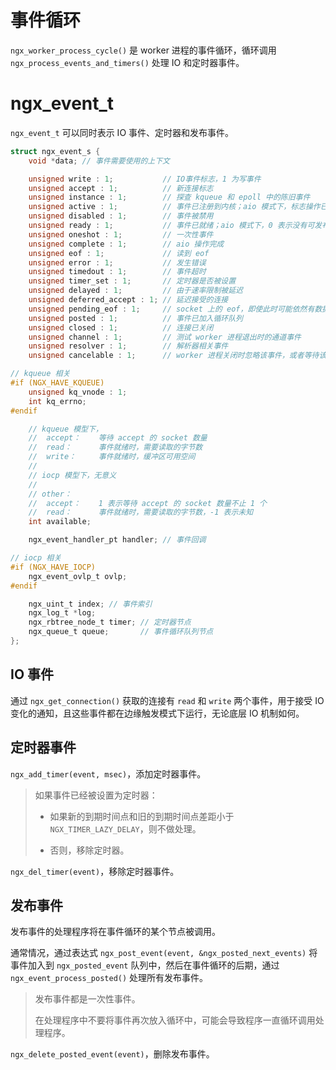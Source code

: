 # 事件循环

`ngx_worker_process_cycle()` 是 worker 进程的事件循环，循环调用 `ngx_process_events_and_timers()` 处理 IO 和定时器事件。

# ngx_event_t

`ngx_event_t` 可以同时表示 IO 事件、定时器和发布事件。

```c
struct ngx_event_s {
    void *data; // 事件需要使用的上下文

    unsigned write : 1;           // IO事件标志，1 为写事件
    unsigned accept : 1;          // 新连接标志
    unsigned instance : 1;        // 探查 kqueue 和 epoll 中的陈旧事件
    unsigned active : 1;          // 事件已注册到内核；aio 模式下，标志操作已发布。
    unsigned disabled : 1;        // 事件被禁用
    unsigned ready : 1;           // 事件已就绪；aio 模式下，0 表示没有可发布的操作
    unsigned oneshot : 1;         // 一次性事件
    unsigned complete : 1;        // aio 操作完成
    unsigned eof : 1;             // 读到 eof
    unsigned error : 1;           // 发生错误
    unsigned timedout : 1;        // 事件超时
    unsigned timer_set : 1;       // 定时器是否被设置
    unsigned delayed : 1;         // 由于速率限制被延迟
    unsigned deferred_accept : 1; // 延迟接受的连接
    unsigned pending_eof : 1;     // socket 上的 eof，即使此时可能依然有数据可读
    unsigned posted : 1;          // 事件已加入循环队列
    unsigned closed : 1;          // 连接已关闭
    unsigned channel : 1;         // 测试 worker 进程退出时的通道事件
    unsigned resolver : 1;        // 解析器相关事件
    unsigned cancelable : 1;      // worker 进程关闭时忽略该事件，或者等待该事件完成后再关闭

// kqueue 相关
#if (NGX_HAVE_KQUEUE)
    unsigned kq_vnode : 1;
    int kq_errno;
#endif

    // kqueue 模型下，
    //  accept：    等待 accept 的 socket 数量
    //  read：      事件就绪时，需要读取的字节数
    //  write：     事件就绪时，缓冲区可用空间
    //
    // iocp 模型下，无意义
    //
    // other：
    //  accept：    1 表示等待 accept 的 socket 数量不止 1 个
    //  read：      事件就绪时，需要读取的字节数，-1 表示未知
    int available;

    ngx_event_handler_pt handler; // 事件回调

// iocp 相关
#if (NGX_HAVE_IOCP)
    ngx_event_ovlp_t ovlp;
#endif

    ngx_uint_t index; // 事件索引
    ngx_log_t *log;
    ngx_rbtree_node_t timer; // 定时器节点
    ngx_queue_t queue;       // 事件循环队列节点
};
```

## IO 事件

通过 `ngx_get_connection()` 获取的连接有 `read` 和 `write` 两个事件，用于接受 IO 变化的通知，且这些事件都在边缘触发模式下运行，无论底层 IO 机制如何。

## 定时器事件

`ngx_add_timer(event, msec)`，添加定时器事件。

> 如果事件已经被设置为定时器：
>
> - 如果新的到期时间点和旧的到期时间点差距小于 `NGX_TIMER_LAZY_DELAY`，则不做处理。
>
> - 否则，移除定时器。

`ngx_del_timer(event)`，移除定时器事件。

## 发布事件

发布事件的处理程序将在事件循环的某个节点被调用。

通常情况，通过表达式 `ngx_post_event(event, &ngx_posted_next_events)` 将事件加入到 `ngx_posted_event` 队列中，然后在事件循环的后期，通过 `ngx_event_process_posted()` 处理所有发布事件。

> 发布事件都是一次性事件。
>
> 在处理程序中不要将事件再次放入循环中，可能会导致程序一直循环调用处理程序。

`ngx_delete_posted_event(event)`，删除发布事件。
